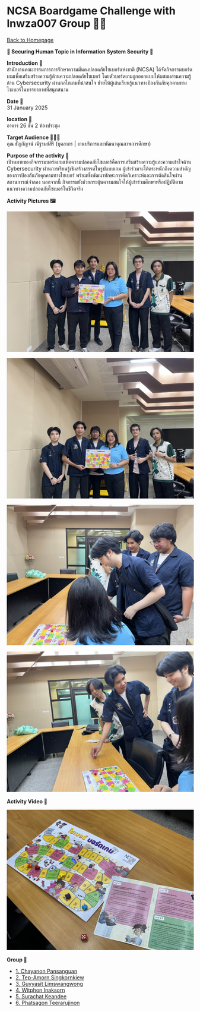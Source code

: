 # NCSA Boardgame Challenge with lnwza007 Group 🥷💥  

[ Back to Homepage ](https://witchapolinaksorn.github.io)  

**🤖 Securing Human Topic in Information System Security 🎲**


**Introduction 📝**  
สำนักงานคณะกรรมการการรักษาความมั่นคงปลอดภัยไซเบอร์แห่งชาติ (NCSA) ได้จัดกิจกรรมบอร์ดเกมเพื่อเสริมสร้างความรู้ด้านความปลอดภัยไซเบอร์ โดยตัวบอร์ดเกมถูกออกแบบให้ผสมผสานความรู้ด้าน Cybersecurity ผ่านกลไกเกมที่น่าสนใจ ช่วยให้ผู้เล่นเรียนรู้แนวทางป้องกันภัยคุกคามทางไซเบอร์ในบรรยากาศที่สนุกสนาน

**Date 📆**  
31 January 2025


**location 📍**  
อาคาร 26 ชั้น 2 ห้องประชุม


**Target Audience 👩🏻‍💼**  
คุณ ธัญกัญจน์ ณัฐรมย์สิริ (บุคลากร | งานบริการและพัฒนาคุณภาพการศึกษา)


**Purpose of the activity 🎯**  
เป้าหมายของกิจกรรมบอร์ดเกมเพื่อความปลอดภัยไซเบอร์คือการเสริมสร้างความรู้และความเข้าใจด้าน Cybersecurity ผ่านการเรียนรู้เชิงสร้างสรรค์ในรูปแบบเกม ผู้เข้าร่วมจะได้ตระหนักถึงความสำคัญของการป้องกันภัยคุกคามทางไซเบอร์ พร้อมทั้งพัฒนาทักษะการคิดวิเคราะห์และการตัดสินใจผ่านสถานการณ์จำลอง นอกจากนี้ กิจกรรมยังช่วยกระตุ้นความสนใจให้ผู้เข้าร่วมศึกษาหรือปฏิบัติตามแนวทางความปลอดภัยไซเบอร์ในชีวิตจริง


**Activity Pictures 🖼️**  


![Group_Boardgame1](images/Group_Boardgame1.jpg)

![Group_Boardgame2](images/Group_Boardgame2.jpg)

![GamePlay_Boardgame1](images/GamePlay_Boardgame1.jpg)

![GamePlay_Boardgame2](images/GamePlay_Boardgame2.jpg)

**Activity Video 🎥**  


[![GamePlay_video](images/NCSA_Boardgame.jpg)](https://drive.google.com/file/d/16rswN4bMRxtHUwdDxDeQdjsgE-Ay3gXS/view?usp=sharing)


**Group 🤼** 
- [1. Chayanon Pansanguan](https://plantzaza.github.io/board-game) 
- [2. Tep-Amorn Singkornkiew](https://tepamorn.github.io/board-game) 
- [3. Guyyasit Limswangwong](https://guyyasit336.github.io/board-game) 
- [4. Witphon Inaksorn](https://witchapolinaksorn.github.io/board-game) 
- [5. Surachat Keandee](https://srchx.github.io/board-game) 
- [6. Phatsagon Teerarujinon](https://phatsagon.github.io/board-game) 

